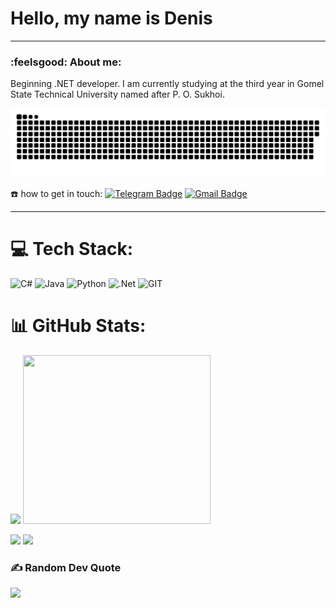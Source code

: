 # Hello, my name is Denis

---

### :feelsgood: About me:

Beginning .NET developer. I am currently studying at the third year in Gomel State Technical University named after P. O. Sukhoi. 

<p align="center">
 <img width="600" src="github-snake.svg" alt="snake"/>
</p>

:phone: how to get in touch: [![Telegram Badge](https://img.shields.io/badge/-happySt0ne-blue?style=flat&logo=Telegram&logoColor=white)](https://t.me/HAPPY_STONE) [![Gmail Badge](https://img.shields.io/badge/-Gmail-red?style=flat&logo=Gmail&logoColor=white)](mailto:konovalchuk.denis@gmail.com)

---

# 💻 Tech Stack:
![C#](https://img.shields.io/badge/c%23-%23239120.svg?style=for-the-badge&logo=c-sharp&logoColor=white) ![Java](https://img.shields.io/badge/java-%23ED8B00.svg?style=for-the-badge&logo=java&logoColor=white) ![Python](https://img.shields.io/badge/python-3670A0?style=for-the-badge&logo=python&logoColor=ffdd54) ![.Net](https://img.shields.io/badge/.NET-5C2D91?style=for-the-badge&logo=.net&logoColor=white) ![GIT](https://img.shields.io/badge/Git-fc6d26?style=for-the-badge&logo=git&logoColor=white)
# 📊 GitHub Stats:
<p>
<img src="https://github-readme-stats.vercel.app/api?username=happySt0ne&theme=dark&hide_border=false&include_all_commits=false&count_private=false" />
<img src="https://github-readme-stats.vercel.app/api/top-langs/?username=happySt0ne&theme=dark&hide_border=false&include_all_commits=false&count_private=false&layout=compact" width="300" height="270"/>
</p>

![](https://github-readme-stats.vercel.app/api?username=happySt0ne&theme=dark&hide_border=false&include_all_commits=false&count_private=false)
![](https://github-readme-stats.vercel.app/api/top-langs/?username=happySt0ne&theme=dark&hide_border=false&include_all_commits=false&count_private=false&layout=compact)

### ✍️ Random Dev Quote
![](https://quotes-github-readme.vercel.app/api?type=horizontal&theme=merko)